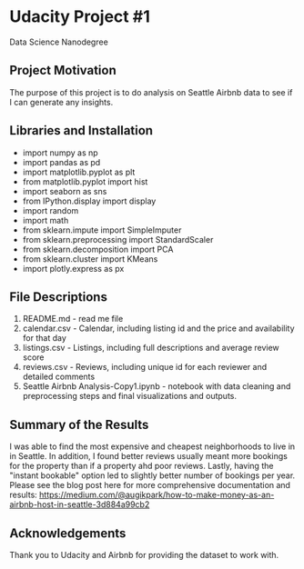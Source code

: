 # Udacity Project #1
Data Science Nanodegree

## Project Motivation
The purpose of this project is to do analysis on Seattle Airbnb data to see if I can generate any insights.

## Libraries and Installation
- import numpy as np
- import pandas as pd
- import matplotlib.pyplot as plt
- from matplotlib.pyplot import hist
- import seaborn as sns
- from IPython.display import display
- import random
- import math
- from sklearn.impute import SimpleImputer
- from sklearn.preprocessing import StandardScaler
- from sklearn.decomposition import PCA
- from sklearn.cluster import KMeans
- import plotly.express as px

## File Descriptions 
1. README.md - read me file
2. calendar.csv - Calendar, including listing id and the price and availability for that day
3. listings.csv - Listings, including full descriptions and average review score
4. reviews.csv - Reviews, including unique id for each reviewer and detailed comments
5. Seattle Airbnb Analysis-Copy1.ipynb - notebook with data cleaning and preprocessing steps and final visualizations and outputs.

## Summary of the Results
I was able to find the most expensive and cheapest neighborhoods to live in in Seattle. In addition, I found better reviews usually meant more bookings for the property than if a property ahd poor reviews. Lastly, having the "instant bookable" option led to slightly better number of bookings per year. Please see the blog post here for more comprehensive documentation and results: https://medium.com/@augikpark/how-to-make-money-as-an-airbnb-host-in-seattle-3d884a99cb2

## Acknowledgements 
Thank you to Udacity and Airbnb for providing the dataset to work with.
